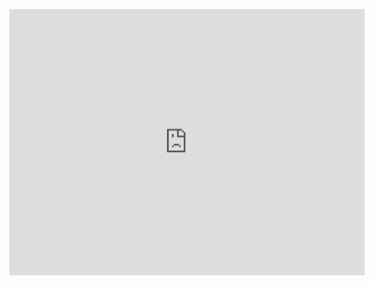 <iframe src="https://vanderbilt643.autodesk360.com/shares/public/SH512d4QTec90decfa6ea0939bd38a227bfe?mode=embed" width="640" height="480" allowfullscreen="true" webkitallowfullscreen="true" mozallowfullscreen="true"  frameborder="0"></iframe>
